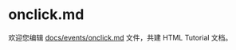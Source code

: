 onclick.md
===

欢迎您编辑 <a target="__blank" href="https://github.com/jaywcjlove/html-tutorial/blob/main/docs/events/onclick.md">docs/events/onclick.md</a> 文件，共建 HTML Tutorial 文档。